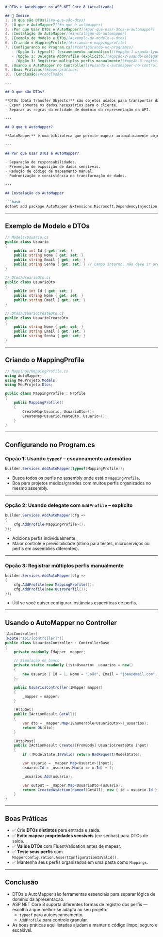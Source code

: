 

```md
# DTOs e AutoMapper no ASP.NET Core 8 (Atualizado)

## 📌 Índice
1. [O que são DTOs?](#o-que-são-dtos)
2. [O que é AutoMapper?](#o-que-é-automapper)
3. [Por que Usar DTOs e AutoMapper?](#por-que-usar-dtos-e-automapper)
4. [Instalação do AutoMapper](#instalação-do-automapper)
5. [Exemplo de Modelo e DTOs](#exemplo-de-modelo-e-dtos)
6. [Criando o MappingProfile](#criando-o-mappingprofile)
7. [Configurando no Program.cs](#configurando-no-programcs)
   - [Opção 1: typeof() (escaneamento automático)](#opção-1-usando-typeof---escaneamento-automático)
   - [Opção 2: Delegate AddProfile (explícito)](#opção-2-usando-delegate-com-addprofile---explícito)
   - [Opção 3: Registrar múltiplos perfis manualmente](#opção-3-registrar-múltiplos-perfis-manualmente)
8. [Usando o AutoMapper no Controller](#usando-o-automapper-no-controller)
9. [Boas Práticas](#boas-práticas)
10. [Conclusão](#conclusão)

---

## O que são DTOs?

**DTOs (Data Transfer Objects)** são objetos usados para transportar dados entre processos e camadas da aplicação. Eles servem para:
- Expor somente os dados necessários para o cliente.
- Separar as regras da entidade de domínio da representação da API.

---

## O que é AutoMapper?

**AutoMapper** é uma biblioteca que permite mapear automaticamente objetos de um tipo para outro (ex: `Usuario` para `UsuarioDto`), reduzindo código repetitivo e aumentando a coesão.

---

## Por que Usar DTOs e AutoMapper?

- Separação de responsabilidades.
- Prevenção de exposição de dados sensíveis.
- Redução de código de mapeamento manual.
- Padronização e consistência na transformação de dados.

---

## Instalação do AutoMapper

```bash
dotnet add package AutoMapper.Extensions.Microsoft.DependencyInjection
```

---

## Exemplo de Modelo e DTOs

```csharp
// Models/Usuario.cs
public class Usuario
{
    public int Id { get; set; }
    public string Nome { get; set; }
    public string Email { get; set; }
    public string Senha { get; set; } // Campo interno, não deve ir pro DTO
}
```

```csharp
// Dtos/UsuarioDto.cs
public class UsuarioDto
{
    public int Id { get; set; }
    public string Nome { get; set; }
    public string Email { get; set; }
}

// Dtos/UsuarioCreateDto.cs
public class UsuarioCreateDto
{
    public string Nome { get; set; }
    public string Email { get; set; }
    public string Senha { get; set; }
}
```

---

## Criando o MappingProfile

```csharp
// Mappings/MappingProfile.cs
using AutoMapper;
using MeuProjeto.Models;
using MeuProjeto.Dtos;

public class MappingProfile : Profile
{
    public MappingProfile()
    {
        CreateMap<Usuario, UsuarioDto>();
        CreateMap<UsuarioCreateDto, Usuario>();
    }
}
```

---

## Configurando no Program.cs

### Opção 1: Usando `typeof` – escaneamento automático

```csharp
builder.Services.AddAutoMapper(typeof(MappingProfile));
```

- Busca todos os perfis no assembly onde está o `MappingProfile`.
- Boa para projetos médios/grandes com muitos perfis organizados no mesmo assembly.

---

### Opção 2: Usando delegate com `AddProfile` – explícito

```csharp
builder.Services.AddAutoMapper(cfg =>
{
    cfg.AddProfile<MappingProfile>();
});
```

- Adiciona perfis individualmente.
- Maior controle e previsibilidade (ótimo para testes, microserviços ou perfis em assemblies diferentes).

---

### Opção 3: Registrar múltiplos perfis manualmente

```csharp
builder.Services.AddAutoMapper(cfg =>
{
    cfg.AddProfile(new MappingProfile());
    cfg.AddProfile(new OutroPerfil());
});
```

- Útil se você quiser configurar instâncias específicas de perfis.

---

## Usando o AutoMapper no Controller

```csharp
[ApiController]
[Route("api/[controller]")]
public class UsuariosController : ControllerBase
{
    private readonly IMapper _mapper;

    // Simulação de banco
    private static readonly List<Usuario> _usuarios = new()
    {
        new Usuario { Id = 1, Nome = "João", Email = "joao@email.com", Senha = "123" }
    };

    public UsuariosController(IMapper mapper)
    {
        _mapper = mapper;
    }

    [HttpGet]
    public IActionResult GetAll()
    {
        var dto = _mapper.Map<IEnumerable<UsuarioDto>>(_usuarios);
        return Ok(dto);
    }

    [HttpPost]
    public IActionResult Create([FromBody] UsuarioCreateDto input)
    {
        if (!ModelState.IsValid) return BadRequest(ModelState);

        var usuario = _mapper.Map<Usuario>(input);
        usuario.Id = _usuarios.Max(x => x.Id) + 1;

        _usuarios.Add(usuario);

        var output = _mapper.Map<UsuarioDto>(usuario);
        return CreatedAtAction(nameof(GetAll), new { id = usuario.Id }, output);
    }
}
```

---

## Boas Práticas

- ✅ Crie **DTOs distintos** para entrada e saída.
- ✅ **Evite mapear propriedades sensíveis** (ex: senhas) para DTOs de saída.
- ✅ **Valide DTOs** com FluentValidation antes de mapear.
- ✅ **Teste seus perfis** com `MapperConfiguration.AssertConfigurationIsValid()`.
- ✅ Mantenha seus perfis organizados em uma pasta como `Mappings`.

---

## Conclusão

- DTOs e AutoMapper são ferramentas essenciais para separar lógica de domínio da apresentação.
- ASP.NET Core 8 suporta diferentes formas de registro dos perfis — escolha a que melhor se adapta ao seu projeto:
  - `typeof` para autoescaneamento.
  - `AddProfile` para controle granular.
- As boas práticas aqui listadas ajudam a manter o código limpo, seguro e escalável.

